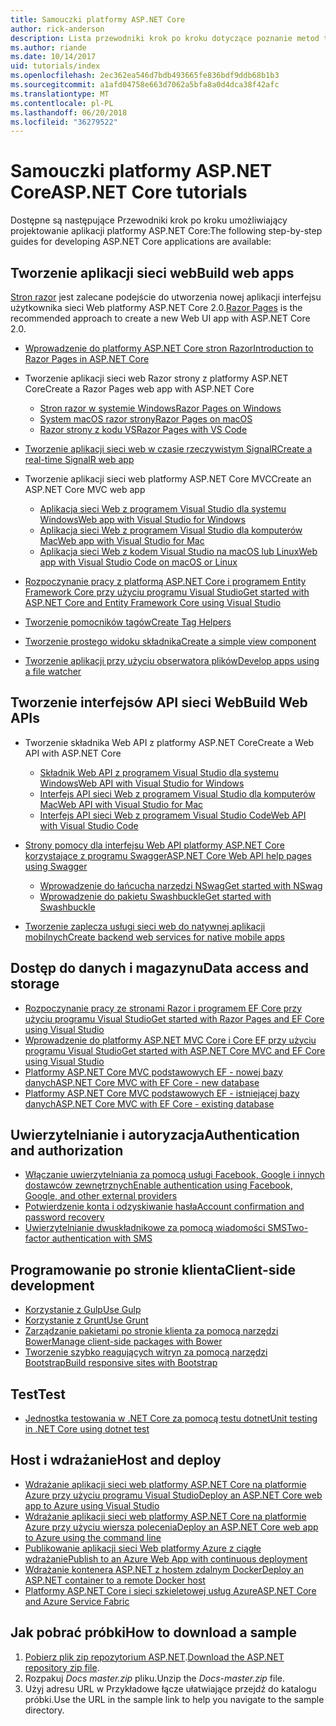 ```yaml
---
title: Samouczki platformy ASP.NET Core
author: rick-anderson
description: Lista przewodniki krok po kroku dotyczące poznanie metod tworzenia aplikacji platformy ASP.NET Core.
ms.author: riande
ms.date: 10/14/2017
uid: tutorials/index
ms.openlocfilehash: 2ec362ea546d7bdb493665fe836bdf9ddb68b1b3
ms.sourcegitcommit: a1afd04758e663d7062a5bfa8a0d4dca38f42afc
ms.translationtype: MT
ms.contentlocale: pl-PL
ms.lasthandoff: 06/20/2018
ms.locfileid: "36279522"
---
```

# <a name="aspnet-core-tutorials"></a><span data-ttu-id="9c59f-103">Samouczki platformy ASP.NET Core</span><span class="sxs-lookup"><span data-stu-id="9c59f-103">ASP.NET Core tutorials</span></span>

<span data-ttu-id="9c59f-104">Dostępne są następujące Przewodniki krok po kroku umożliwiający projektowanie aplikacji platformy ASP.NET Core:</span><span class="sxs-lookup"><span data-stu-id="9c59f-104">The following step-by-step guides for developing ASP.NET Core applications are available:</span></span>

## <a name="build-web-apps"></a><span data-ttu-id="9c59f-105">Tworzenie aplikacji sieci web</span><span class="sxs-lookup"><span data-stu-id="9c59f-105">Build web apps</span></span>

<span data-ttu-id="9c59f-106">[Stron razor](xref:razor-pages/index) jest zalecane podejście do utworzenia nowej aplikacji interfejsu użytkownika sieci Web platformy ASP.NET Core 2.0.</span><span class="sxs-lookup"><span data-stu-id="9c59f-106">[Razor Pages](xref:razor-pages/index) is the recommended approach to create a new Web UI app with ASP.NET Core 2.0.</span></span>

* [<span data-ttu-id="9c59f-107">Wprowadzenie do platformy ASP.NET Core stron Razor</span><span class="sxs-lookup"><span data-stu-id="9c59f-107">Introduction to Razor Pages in ASP.NET Core</span></span>](xref:razor-pages/index)
* <span data-ttu-id="9c59f-108">Tworzenie aplikacji sieci web Razor strony z platformy ASP.NET Core</span><span class="sxs-lookup"><span data-stu-id="9c59f-108">Create a Razor Pages web app with ASP.NET Core</span></span>

   * [<span data-ttu-id="9c59f-109">Stron razor w systemie Windows</span><span class="sxs-lookup"><span data-stu-id="9c59f-109">Razor Pages on Windows</span></span>](xref:tutorials/razor-pages/index)
   * [<span data-ttu-id="9c59f-110">System macOS razor strony</span><span class="sxs-lookup"><span data-stu-id="9c59f-110">Razor Pages on macOS</span></span>](xref:tutorials/razor-pages-mac/index)
   * [<span data-ttu-id="9c59f-111">Razor strony z kodu VS</span><span class="sxs-lookup"><span data-stu-id="9c59f-111">Razor Pages with VS Code</span></span>](xref:tutorials/razor-pages-vsc/index)  

* [<span data-ttu-id="9c59f-112">Tworzenie aplikacji sieci web w czasie rzeczywistym SignalR</span><span class="sxs-lookup"><span data-stu-id="9c59f-112">Create a real-time SignalR web app</span></span>](xref:tutorials/signalr)

* <span data-ttu-id="9c59f-113">Tworzenie aplikacji sieci web platformy ASP.NET Core MVC</span><span class="sxs-lookup"><span data-stu-id="9c59f-113">Create an ASP.NET Core MVC web app</span></span>

   * [<span data-ttu-id="9c59f-114">Aplikacja sieci Web z programem Visual Studio dla systemu Windows</span><span class="sxs-lookup"><span data-stu-id="9c59f-114">Web app with Visual Studio for Windows</span></span>](xref:tutorials/first-mvc-app/index)
   * [<span data-ttu-id="9c59f-115">Aplikacja sieci Web z programem Visual Studio dla komputerów Mac</span><span class="sxs-lookup"><span data-stu-id="9c59f-115">Web app with Visual Studio for Mac</span></span>](xref:tutorials/first-mvc-app-mac/index)
   * [<span data-ttu-id="9c59f-116">Aplikacja sieci Web z kodem Visual Studio na macOS lub Linux</span><span class="sxs-lookup"><span data-stu-id="9c59f-116">Web app with Visual Studio Code on macOS or Linux</span></span>](xref:tutorials/first-mvc-app-xplat/index)

* [<span data-ttu-id="9c59f-117">Rozpoczynanie pracy z platformą ASP.NET Core i programem Entity Framework Core przy użyciu programu Visual Studio</span><span class="sxs-lookup"><span data-stu-id="9c59f-117">Get started with ASP.NET Core and Entity Framework Core using Visual Studio</span></span>](xref:data/ef-mvc/index)
* [<span data-ttu-id="9c59f-118">Tworzenie pomocników tagów</span><span class="sxs-lookup"><span data-stu-id="9c59f-118">Create Tag Helpers</span></span>](xref:mvc/views/tag-helpers/authoring)
* [<span data-ttu-id="9c59f-119">Tworzenie prostego widoku składnika</span><span class="sxs-lookup"><span data-stu-id="9c59f-119">Create a simple view component</span></span>](xref:mvc/views/view-components#walkthrough-creating-a-simple-view-component)
* [<span data-ttu-id="9c59f-120">Tworzenie aplikacji przy użyciu obserwatora plików</span><span class="sxs-lookup"><span data-stu-id="9c59f-120">Develop apps using a file watcher</span></span>](xref:tutorials/dotnet-watch)

## <a name="build-web-apis"></a><span data-ttu-id="9c59f-121">Tworzenie interfejsów API sieci Web</span><span class="sxs-lookup"><span data-stu-id="9c59f-121">Build Web APIs</span></span>

* <span data-ttu-id="9c59f-122">Tworzenie składnika Web API z platformy ASP.NET Core</span><span class="sxs-lookup"><span data-stu-id="9c59f-122">Create a Web API with ASP.NET Core</span></span>

  * [<span data-ttu-id="9c59f-123">Składnik Web API z programem Visual Studio dla systemu Windows</span><span class="sxs-lookup"><span data-stu-id="9c59f-123">Web API with Visual Studio for Windows</span></span>](xref:tutorials/first-web-api)
  * [<span data-ttu-id="9c59f-124">Interfejs API sieci Web z programem Visual Studio dla komputerów Mac</span><span class="sxs-lookup"><span data-stu-id="9c59f-124">Web API with Visual Studio for Mac</span></span>](xref:tutorials/first-web-api-mac)
  * [<span data-ttu-id="9c59f-125">Interfejs API sieci Web z programem Visual Studio Code</span><span class="sxs-lookup"><span data-stu-id="9c59f-125">Web API with Visual Studio Code</span></span>](xref:tutorials/web-api-vsc)

* [<span data-ttu-id="9c59f-126">Strony pomocy dla interfejsu Web API platformy ASP.NET Core korzystające z programu Swagger</span><span class="sxs-lookup"><span data-stu-id="9c59f-126">ASP.NET Core Web API help pages using Swagger</span></span>](xref:tutorials/web-api-help-pages-using-swagger)
  * [<span data-ttu-id="9c59f-127">Wprowadzenie do łańcucha narzędzi NSwag</span><span class="sxs-lookup"><span data-stu-id="9c59f-127">Get started with NSwag</span></span>](xref:tutorials/get-started-with-nswag)
  * [<span data-ttu-id="9c59f-128">Wprowadzenie do pakietu Swashbuckle</span><span class="sxs-lookup"><span data-stu-id="9c59f-128">Get started with Swashbuckle</span></span>](xref:tutorials/get-started-with-swashbuckle)

* [<span data-ttu-id="9c59f-129">Tworzenie zaplecza usługi sieci web do natywnej aplikacji mobilnych</span><span class="sxs-lookup"><span data-stu-id="9c59f-129">Create backend web services for native mobile apps</span></span>](xref:mobile/native-mobile-backend)

## <a name="data-access-and-storage"></a><span data-ttu-id="9c59f-130">Dostęp do danych i magazynu</span><span class="sxs-lookup"><span data-stu-id="9c59f-130">Data access and storage</span></span>

* [<span data-ttu-id="9c59f-131">Rozpoczynanie pracy ze stronami Razor i programem EF Core przy użyciu programu Visual Studio</span><span class="sxs-lookup"><span data-stu-id="9c59f-131">Get started with Razor Pages and EF Core using Visual Studio</span></span>](xref:data/ef-rp/intro)
* [<span data-ttu-id="9c59f-132">Wprowadzenie do platformy ASP.NET MVC Core i Core EF przy użyciu programu Visual Studio</span><span class="sxs-lookup"><span data-stu-id="9c59f-132">Get started with ASP.NET Core MVC and EF Core using Visual Studio</span></span>](xref:data/ef-mvc/index)
* [<span data-ttu-id="9c59f-133">Platformy ASP.NET Core MVC podstawowych EF - nowej bazy danych</span><span class="sxs-lookup"><span data-stu-id="9c59f-133">ASP.NET Core MVC with EF Core - new database</span></span>](/ef/core/get-started/aspnetcore/new-db)
* [<span data-ttu-id="9c59f-134">Platformy ASP.NET Core MVC podstawowych EF - istniejącej bazy danych</span><span class="sxs-lookup"><span data-stu-id="9c59f-134">ASP.NET Core MVC with EF Core - existing database</span></span>](/ef/core/get-started/aspnetcore/existing-db)

## <a name="authentication-and-authorization"></a><span data-ttu-id="9c59f-135">Uwierzytelnianie i autoryzacja</span><span class="sxs-lookup"><span data-stu-id="9c59f-135">Authentication and authorization</span></span>

* [<span data-ttu-id="9c59f-136">Włączanie uwierzytelniania za pomocą usługi Facebook, Google i innych dostawców zewnętrznych</span><span class="sxs-lookup"><span data-stu-id="9c59f-136">Enable authentication using Facebook, Google, and other external providers</span></span>](xref:security/authentication/social/index)
* [<span data-ttu-id="9c59f-137">Potwierdzenie konta i odzyskiwanie hasła</span><span class="sxs-lookup"><span data-stu-id="9c59f-137">Account confirmation and password recovery</span></span>](xref:security/authentication/accconfirm)
* [<span data-ttu-id="9c59f-138">Uwierzytelnianie dwuskładnikowe za pomocą wiadomości SMS</span><span class="sxs-lookup"><span data-stu-id="9c59f-138">Two-factor authentication with SMS</span></span>](xref:security/authentication/2fa)

## <a name="client-side-development"></a><span data-ttu-id="9c59f-139">Programowanie po stronie klienta</span><span class="sxs-lookup"><span data-stu-id="9c59f-139">Client-side development</span></span>

* [<span data-ttu-id="9c59f-140">Korzystanie z Gulp</span><span class="sxs-lookup"><span data-stu-id="9c59f-140">Use Gulp</span></span>](xref:client-side/using-gulp)
* [<span data-ttu-id="9c59f-141">Korzystanie z Grunt</span><span class="sxs-lookup"><span data-stu-id="9c59f-141">Use Grunt</span></span>](xref:client-side/using-grunt)
* [<span data-ttu-id="9c59f-142">Zarządzanie pakietami po stronie klienta za pomocą narzędzi Bower</span><span class="sxs-lookup"><span data-stu-id="9c59f-142">Manage client-side packages with Bower</span></span>](xref:client-side/bower)
* [<span data-ttu-id="9c59f-143">Tworzenie szybko reagujących witryn za pomocą narzędzi Bootstrap</span><span class="sxs-lookup"><span data-stu-id="9c59f-143">Build responsive sites with Bootstrap</span></span>](xref:client-side/bootstrap)

## <a name="test"></a><span data-ttu-id="9c59f-144">Test</span><span class="sxs-lookup"><span data-stu-id="9c59f-144">Test</span></span>

* [<span data-ttu-id="9c59f-145">Jednostka testowania w .NET Core za pomocą testu dotnet</span><span class="sxs-lookup"><span data-stu-id="9c59f-145">Unit testing in .NET Core using dotnet test</span></span>](/dotnet/articles/core/testing/unit-testing-with-dotnet-test)

## <a name="host-and-deploy"></a><span data-ttu-id="9c59f-146">Host i wdrażanie</span><span class="sxs-lookup"><span data-stu-id="9c59f-146">Host and deploy</span></span>

* [<span data-ttu-id="9c59f-147">Wdrażanie aplikacji sieci web platformy ASP.NET Core na platformie Azure przy użyciu programu Visual Studio</span><span class="sxs-lookup"><span data-stu-id="9c59f-147">Deploy an ASP.NET Core web app to Azure using Visual Studio</span></span>](xref:tutorials/publish-to-azure-webapp-using-vs)
* [<span data-ttu-id="9c59f-148">Wdrażanie aplikacji sieci web platformy ASP.NET Core na platformie Azure przy użyciu wiersza polecenia</span><span class="sxs-lookup"><span data-stu-id="9c59f-148">Deploy an ASP.NET Core web app to Azure using the command line</span></span>](xref:tutorials/publish-to-azure-webapp-using-cli)
* [<span data-ttu-id="9c59f-149">Publikowanie aplikacji sieci Web platformy Azure z ciągłe wdrażanie</span><span class="sxs-lookup"><span data-stu-id="9c59f-149">Publish to an Azure Web App with continuous deployment</span></span>](xref:host-and-deploy/azure-apps/azure-continuous-deployment)
* [<span data-ttu-id="9c59f-150">Wdrażanie kontenera ASP.NET z hostem zdalnym Docker</span><span class="sxs-lookup"><span data-stu-id="9c59f-150">Deploy an ASP.NET container to a remote Docker host</span></span>](/azure/vs-azure-tools-docker-hosting-web-apps-in-docker)
* [<span data-ttu-id="9c59f-151">Platformy ASP.NET Core i sieci szkieletowej usług Azure</span><span class="sxs-lookup"><span data-stu-id="9c59f-151">ASP.NET Core and Azure Service Fabric</span></span>](/azure/service-fabric/service-fabric-add-a-web-frontend)

<a name="download"></a>
## <a name="how-to-download-a-sample"></a><span data-ttu-id="9c59f-152">Jak pobrać próbki</span><span class="sxs-lookup"><span data-stu-id="9c59f-152">How to download a sample</span></span>

1. <span data-ttu-id="9c59f-153">[Pobierz plik zip repozytorium ASP.NET](https://codeload.github.com/aspnet/Docs/zip/master).</span><span class="sxs-lookup"><span data-stu-id="9c59f-153">[Download the ASP.NET repository zip file](https://codeload.github.com/aspnet/Docs/zip/master).</span></span>
1. <span data-ttu-id="9c59f-154">Rozpakuj *Docs master.zip* pliku.</span><span class="sxs-lookup"><span data-stu-id="9c59f-154">Unzip the *Docs-master.zip* file.</span></span>
1. <span data-ttu-id="9c59f-155">Użyj adresu URL w Przykładowe łącze ułatwiające przejdź do katalogu próbki.</span><span class="sxs-lookup"><span data-stu-id="9c59f-155">Use the URL in the sample link to help you navigate to the sample directory.</span></span>
